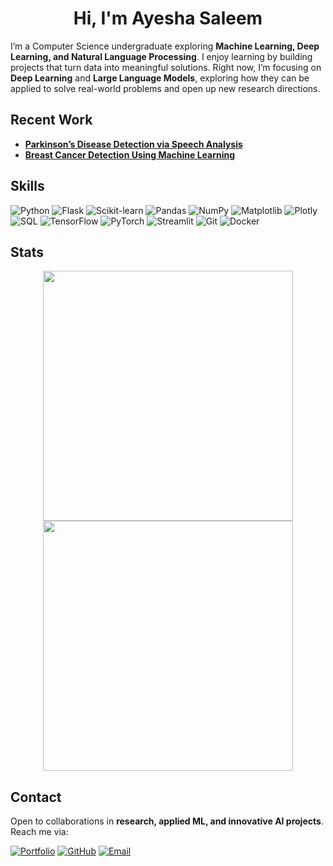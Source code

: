 <div align="center">
<h1> <strong>Hi, I'm Ayesha Saleem</strong> </h1> 
</div> 

I’m a Computer Science undergraduate exploring **Machine Learning, Deep Learning, and Natural Language Processing**. I enjoy learning by building projects that turn data into meaningful solutions. Right now, I’m focusing on **Deep Learning** and **Large Language Models**, exploring how they can be applied to solve real-world problems and open up new research directions.


## Recent Work   

- **[Parkinson’s Disease Detection via Speech Analysis](https://github.com/aysh34/Parkinsons-Disease-Detection)**  
- **[Breast Cancer Detection Using Machine Learning](https://github.com/aysh34/OncoPredict-AI)**  

## Skills  

![Python](https://img.shields.io/badge/Python-3776AB?style=flat&logo=python&logoColor=white) 
![Flask](https://img.shields.io/badge/Flask-000000?style=flat&logo=flask&logoColor=white) 
![Scikit-learn](https://img.shields.io/badge/Scikit--learn-F7931E?style=flat&logo=scikitlearn&logoColor=white) 
![Pandas](https://img.shields.io/badge/Pandas-150458?style=flat&logo=pandas&logoColor=white) 
![NumPy](https://img.shields.io/badge/NumPy-013243?style=flat&logo=numpy&logoColor=white) 
![Matplotlib](https://img.shields.io/badge/Matplotlib-013243?style=flat&logo=plotly&logoColor=white) 
![Plotly](https://img.shields.io/badge/Plotly-3F4F75?style=flat&logo=plotly&logoColor=white) 
![SQL](https://img.shields.io/badge/SQL-003B57?style=flat&logo=postgresql&logoColor=white) 
![TensorFlow](https://img.shields.io/badge/TensorFlow-FF6F00?style=flat&logo=tensorflow&logoColor=white) 
![PyTorch](https://img.shields.io/badge/PyTorch-EE4C2C?style=flat&logo=pytorch&logoColor=white) 
![Streamlit](https://img.shields.io/badge/Streamlit-FF4B4B?style=flat&logo=streamlit&logoColor=white) 
![Git](https://img.shields.io/badge/Git-F05032?style=flat&logo=git&logoColor=white) 
![Docker](https://img.shields.io/badge/Docker-2496ED?style=flat&logo=docker&logoColor=white) 

## Stats  

<div align="center">
<img width=400 src="https://github-readme-stats.vercel.app/api?username=aysh34&show_icons=true&theme=yeblu&hide_border=true"/>
<img width=400 src="https://github-readme-streak-stats-eight.vercel.app/?user=aysh34&theme=yeblu&hide_border=true"/>
</div>

## Contact  

Open to collaborations in **research, applied ML, and innovative AI projects**. Reach me via: 

<a href="https://aysh34.github.io/">
  <img src="https://img.shields.io/badge/Portfolio-FF5733?style=flat&logo=google-chrome&logoColor=white" alt="Portfolio" /></a>
<a href="https://github.com/aysh34">
  <img src="https://img.shields.io/badge/GitHub-199717?style=flat&logo=github&logoColor=white" alt="GitHub" /></a>
<a href="mailto:ayeshasaleem853@gmail.com">
  <img src="https://img.shields.io/badge/Email-D14836?style=flat&logo=gmail&logoColor=white" alt="Email" /></a>

